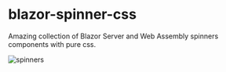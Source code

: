 # blazor-spinner-css
Amazing collection of Blazor Server and Web Assembly spinners components with pure css.

![spinners](https://user-images.githubusercontent.com/43586181/213844675-7c7371b3-a773-40d8-b379-bb5f2fbb49d5.gif)
